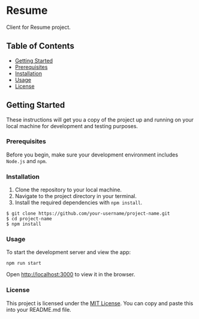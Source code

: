 # Resume

Client for Resume project.

## Table of Contents

- [Getting Started](#getting-started)
- [Prerequisites](#prerequisites)
- [Installation](#installation)
- [Usage](#usage)
- [License](#license)

## Getting Started

These instructions will get you a copy of the project up and running on your local machine for development and testing purposes.

### Prerequisites

Before you begin, make sure your development environment includes `Node.js` and `npm`.

### Installation

1. Clone the repository to your local machine.
2. Navigate to the project directory in your terminal.
3. Install the required dependencies with `npm install`.

```
$ git clone https://github.com/your-username/project-name.git
$ cd project-name
$ npm install
```

### Usage

To start the development server and view the app:
```
npm run start
```
Open [http://localhost:3000](http://localhost:3000) to view it in the browser.
### License

This project is licensed under the [MIT License](LICENSE).
You can copy and paste this into your README.md file.